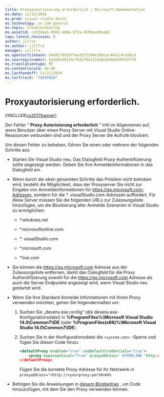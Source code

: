 ```yaml
---
title: Proxyautorisierung erforderlich | Microsoft-Dokumentation
ms.date: 11/15/2016
ms.prod: visual-studio-dev14
ms.technology: vs-ide-general
ms.topic: troubleshooting
ms.assetid: c2d24ae1-9902-460e-b72a-0299eed9ee82
caps.latest.revision: 9
author: jillre
ms.author: jillfra
manager: jillfra
ms.openlocfilehash: 848817691d7fae32f2240e3d6cac4451c4ce58c4
ms.sourcegitcommit: bad28e99214cf62cfbd1222e8cb5ded1997d7ff0
ms.translationtype: MT
ms.contentlocale: de-DE
ms.lasthandoff: 11/21/2019
ms.locfileid: "74297820"
---
```

# <a name="proxy-authorization-required"></a>Proxyautorisierung erforderlich.
[!INCLUDE[vs2017banner](../../includes/vs2017banner.md)]

Der Fehler " **Proxy Autorisierung erforderlich** " tritt im Allgemeinen auf, wenn Benutzer über einen Proxy Server mit Visual Studio Online-Ressourcen verbunden sind und der Proxy Server die Aufrufe blockiert.

Um diesen Fehler zu beheben, führen Sie einen oder mehrere der folgenden Schritte aus:

- Starten Sie Visual Studio neu. Das Dialogfeld Proxy-Authentifizierung sollte angezeigt werden. Geben Sie Ihre Anmeldeinformationen in das Dialogfeld ein.

- Wenn durch die oben genannten Schritte das Problem nicht behoben wird, besteht die Möglichkeit, dass der Proxyserver Sie nicht zur Eingabe von Anmeldeinformationen für https://go.microsoft.com-Adressen, sondern für die *. visualStudio.com-Adressen auffordert. Für diese Server müssen Sie die folgenden URLs zur Zulassungsliste hinzufügen, um die Blockierung aller Anmelde Szenarien in Visual Studio zu ermöglichen:

  - *.windows.net

  - *.microsoftonline.com

  - *. visualStudio.com

  - *.microsoft.com

  - *.live.com

- Sie können die https://go.microsoft.com Adresse aus der Zulassungsliste entfernen, damit das Dialogfeld für die Proxy Authentifizierung sowohl für die https://go.microsoft.com Adresse als auch die Server Endpunkte angezeigt wird, wenn Visual Studio neu gestartet wird.

- Wenn Sie Ihre Standard Anmelde Informationen mit Ihrem Proxy verwenden möchten, gehen Sie folgendermaßen vor:

   1. Suchen Sie „devenv.exe.config“ (die devenv.exe-Konfigurationsdatei) in **%ProgramFiles%\Microsoft Visual Studio 14.0\Common7\IDE** (oder **%ProgramFiles(x86)%\Microsoft Visual Studio 14.0\Common7\IDE**).

   2. Suchen Sie in der Konfigurationsdatei die `<system.net>` -Sperre und fügen Sie diesen Code hinzu:

      ```xml
      <defaultProxy enabled="true" useDefaultCredentials="true">
          <proxy bypassonlocal="True" proxyaddress=" HYPERLINK "http://<yourproxy:port#" http://<yourproxy:port#>"/>
      </defaultProxy>
      ```

      Fügen Sie die korrekte Proxy Adresse für Ihr Netzwerk in `proxyaddress="<http://<yourproxy:port#>`ein.

- Befolgen Sie die Anweisungen in [diesem Blogbeitrag](https://blogs.msdn.microsoft.com/rido/2010/05/06/how-to-connect-to-tfs-through-authenticated-web-proxy/) , um Code hinzuzufügen, mit dem Sie den Proxy verwenden können.
